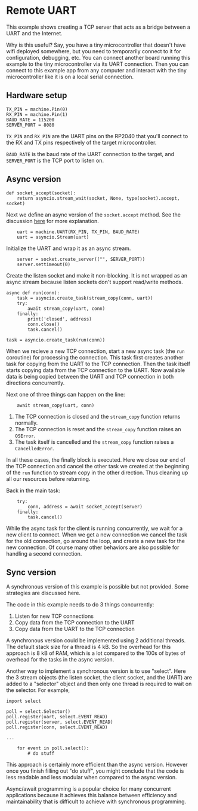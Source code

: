 # Remote UART
This example shows creating a TCP server that acts as a bridge between a UART and the Internet. 

Why is this useful? Say, you have a tiny microcontroller that doesn't have wifi deployed somewhere, but you need to temporarily connect to it for configuration, debugging, etc. You can connect another board running this example to the tiny microcontroller via its UART connection. Then you can connect to this example app from any computer and interact with the tiny microcontroller like it is on a local serial connection.

## Hardware setup
```
TX_PIN = machine.Pin(0)
RX_PIN = machine.Pin(1)
BAUD_RATE = 115200
SERVER_PORT = 8080
```
`TX_PIN` and `RX_PIN` are the UART pins on the RP2040 that you'll connect to the RX and TX pins respectively of the target microcontroller.

`BAUD_RATE` is the baud rate of the UART connection to the target, and `SERVER_PORT` is the TCP port to listen on.

## Async version
```
def socket_accept(socket):
    return asyncio.stream_wait(socket, None, type(socket).accept, socket)
```
Next we define an async version of the `socket.accept` method. See the discussion [here](/examples/async/audio_player.md#async-version) for more explanation.

```
    uart = machine.UART(RX_PIN, TX_PIN, BAUD_RATE)
    uart = asyncio.Stream(uart)
```
Initialize the UART and wrap it as an async stream.

```
    server = socket.create_server(("", SERVER_PORT))
    server.settimeout(0)
```
Create the listen socket and make it non-blocking. It is not wrapped as an async stream because listen sockets don't support read/write methods.

```
async def run(conn):
    task = asyncio.create_task(stream_copy(conn, uart))
    try:
        await stream_copy(uart, conn)
    finally:
        print('closed', address)
        conn.close()
        task.cancel()

task = asyncio.create_task(run(conn))
```
When we recieve a new TCP connection, start a new async task (the `run` coroutine) for processing the connection. This task first creates another task for copying from the UART to the TCP connection. Then the task itself starts copying data from the TCP connection to the UART. Now available data is being copied between the UART and TCP connection in both directions concurrently.

Next one of three things can happen on the line:
```
    await stream_copy(uart, conn)
```
1. The TCP connection is closed and the `stream_copy` function returns normally.
1. The TCP connection is reset and the `stream_copy` function raises an `OSError`.
1. The task itself is cancelled and the `stream_copy` function raises a `CancelledError`.

In all these cases, the finally block is executed. Here we close our end of the TCP connection and cancel the other task we created at the beginning of the `run` function to stream copy in the other direction. Thus cleaning up all our resources before returning.

Back in the main task:
```
    try:
        conn, address = await socket_accept(server)
    finally:
        task.cancel()
```
While the async task for the client is running concurrently, we wait for a new client to connect. When we get a new connection we cancel the task for the old connection, go around the loop, and create a new task for the new connection. Of course many other behaviors are also possible for handling a second connection.

## Sync version
A synchronous version of this example is possible but not provided. Some strategies are discussed here.

The code in this example needs to do 3 things concurrently: 
1. Listen for new TCP connections
1. Copy data from the TCP connection to the UART
1. Copy data from the UART to the TCP connection

A synchronous version could be implemented using 2 additional threads. The default stack size for a thread is 4 kB. So the overhead for this approach is 8 kB of RAM, which is a lot compared to the 100s of bytes of overhead for the tasks in the async version.

Another way to implement a synchronous version is to use "select". Here the 3 stream objects (the listen socket, the client socket, and the UART) are added to a "selector" object and then only one thread is required to wait on the selector. For example,
```
import select

poll = select.Selector()
poll.register(uart, select.EVENT_READ)
poll.register(server, select.EVENT_READ)
poll.register(conn, select.EVENT_READ)

...

    for event in poll.select():
        # do stuff
```

This approach is certainly more efficient than the async version. However once you finish filling out "do stuff", you might conclude that the code is less readable and less modular when compared to the async version.

Async/await programming is a popular choice for many concurrent applications because it achieves this balance between efficiency and maintainability that is difficult to achieve with synchronous programming.
